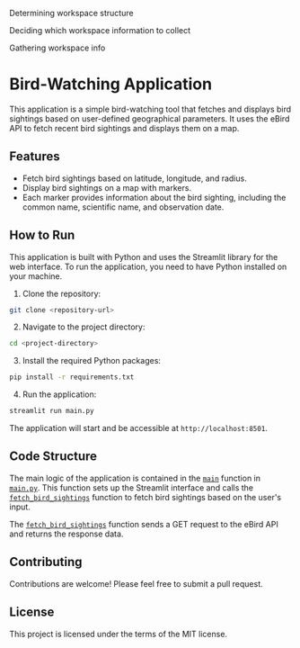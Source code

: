 Determining workspace structure

Deciding which workspace information to collect

Gathering workspace info

# Bird-Watching Application

This application is a simple bird-watching tool that fetches and displays bird sightings based on user-defined geographical parameters. It uses the eBird API to fetch recent bird sightings and displays them on a map.

## Features

- Fetch bird sightings based on latitude, longitude, and radius.
- Display bird sightings on a map with markers.
- Each marker provides information about the bird sighting, including the common name, scientific name, and observation date.

## How to Run

This application is built with Python and uses the Streamlit library for the web interface. To run the application, you need to have Python installed on your machine.

1. Clone the repository:

```sh
git clone <repository-url>
```

2. Navigate to the project directory:

```sh
cd <project-directory>
```

3. Install the required Python packages:

```sh
pip install -r requirements.txt
```

4. Run the application:

```sh
streamlit run main.py
```

The application will start and be accessible at `http://localhost:8501`.

## Code Structure

The main logic of the application is contained in the [`main`](command:_github.copilot.openSymbolInFile?%5B%22main.py%22%2C%22main%22%5D "main.py") function in [`main.py`](command:_github.copilot.openRelativePath?%5B%7B%22scheme%22%3A%22file%22%2C%22authority%22%3A%22%22%2C%22path%22%3A%22%2Fc%3A%2FUsers%2FMario%20Venere%20Neto%2FDocuments%2FProjetos%20Pessoais%2FGITHUB_CLONES%2FSIMPLEEBIRD%2FSimple_eBird%2Fmain.py%22%2C%22query%22%3A%22%22%2C%22fragment%22%3A%22%22%7D%5D "c:\Users\Mario Venere Neto\Documents\Projetos Pessoais\GITHUB_CLONES\SIMPLEEBIRD\Simple_eBird\main.py"). This function sets up the Streamlit interface and calls the [`fetch_bird_sightings`](command:_github.copilot.openSymbolInFile?%5B%22main.py%22%2C%22fetch_bird_sightings%22%5D "main.py") function to fetch bird sightings based on the user's input.

The [`fetch_bird_sightings`](command:_github.copilot.openSymbolInFile?%5B%22main.py%22%2C%22fetch_bird_sightings%22%5D "main.py") function sends a GET request to the eBird API and returns the response data.

## Contributing

Contributions are welcome! Please feel free to submit a pull request.

## License

This project is licensed under the terms of the MIT license.